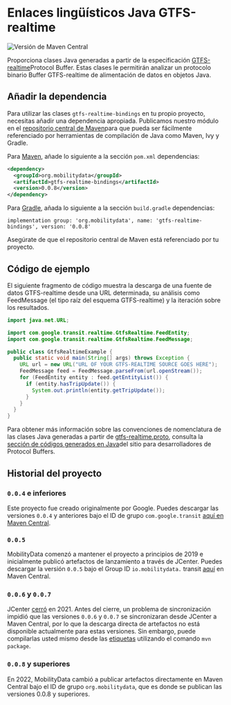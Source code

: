 # Enlaces lingüísticos Java GTFS-realtime

![Versión de Maven Central](https://img.shields.io/maven-central/v/org.mobilitydata/gtfs-realtime-bindings.svg)

Proporciona clases Java generadas a partir de la especificación [GTFS-realtime](https://github.com/google/transit/tree/master/gtfs-realtime)Protocol Buffer. Estas clases le permitirán analizar un protocolo binario Buffer GTFS-realtime de alimentación de datos en objetos Java.

## Añadir la dependencia

Para utilizar las clases `gtfs-realtime-bindings` en tu propio proyecto, necesitas añadir una dependencia apropiada. Publicamos nuestro módulo en el [repositorio central de Maven](http://search.maven.org/)para que pueda ser fácilmente referenciado por herramientas de compilación de Java como Maven, Ivy y Gradle.

Para [Maven](http://maven.apache.org/), añade lo siguiente a la sección `pom.xml` dependencias:

```xml
<dependency>
  <groupId>org.mobilitydata</groupId>
  <artifactId>gtfs-realtime-bindings</artifactId>
  <version>0.0.8</version>
</dependency>
```

Para [Gradle](https://www.gradle.org/), añada lo siguiente a la sección `build.gradle` dependencias:

    implementation group: 'org.mobilitydata', name: 'gtfs-realtime-bindings', version: '0.0.8'

Asegúrate de que el repositorio central de Maven está referenciado por tu proyecto.

## Código de ejemplo

El siguiente fragmento de código muestra la descarga de una fuente de datos GTFS-realtime desde una URL determinada, su análisis como FeedMessage (el tipo raíz del esquema GTFS-realtime) y la iteración sobre los resultados.

```java
import java.net.URL;

import com.google.transit.realtime.GtfsRealtime.FeedEntity;
import com.google.transit.realtime.GtfsRealtime.FeedMessage;

public class GtfsRealtimeExample {
  public static void main(String[] args) throws Exception {
    URL url = new URL("URL OF YOUR GTFS-REALTIME SOURCE GOES HERE");
    FeedMessage feed = FeedMessage.parseFrom(url.openStream());
    for (FeedEntity entity : feed.getEntityList()) {
      if (entity.hasTripUpdate()) {
        System.out.println(entity.getTripUpdate());
      }
    }
  }
}
```

Para obtener más información sobre las convenciones de nomenclatura de las clases Java generadas a partir de [gtfs-realtime.proto](https://github.com/google/transit/blob/master/gtfs-realtime/proto/gtfs-realtime.proto), consulta la [sección de códigos generados en Java](https://developers.google.com/protocol-buffers/docs/reference/java-generated)del sitio para desarrolladores de Protocol Buffers.

## Historial del proyecto

### `0.0.4` e inferiores

Este proyecto fue creado originalmente por Google. Puedes descargar las versiones `0.0.4` y anteriores bajo el ID de grupo `com.google.transit` [aquí en Maven Central](https://search.maven.org/search?q=g:com.google.transit%20AND%20a:gtfs-realtime-bindings).

### `0.0.5`

MobilityData comenzó a mantener el proyecto a principios de 2019 e inicialmente publicó artefactos de lanzamiento a través de JCenter. Puedes descargar la versión `0.0.5` bajo el Group ID `io.mobilitydata.` transit [aquí](https://search.maven.org/artifact/io.mobilitydata.transit/gtfs-realtime-bindings) en Maven Central.

### `0.0.6` y `0.0.7`

JCenter [cerró](https://jfrog.com/blog/into-the-sunset-bintray-jcenter-gocenter-and-chartcenter/) en 2021. Antes del cierre, un problema de sincronización impidió que las versiones `0.0.6` y `0.0.7` se sincronizaran desde JCenter a Maven Central, por lo que la descarga directa de artefactos no está disponible actualmente para estas versiones. Sin embargo, puede compilarlas usted mismo desde las [etiquetas](https://github.com/MobilityData/gtfs-realtime-bindings/tags) utilizando el comando `mvn package`.

### `0.0.8` y superiores

En 2022, MobilityData cambió a publicar artefactos directamente en Maven Central bajo el ID de grupo `org.mobilitydata`, que es donde se publican las versiones 0.0.8 y superiores.
